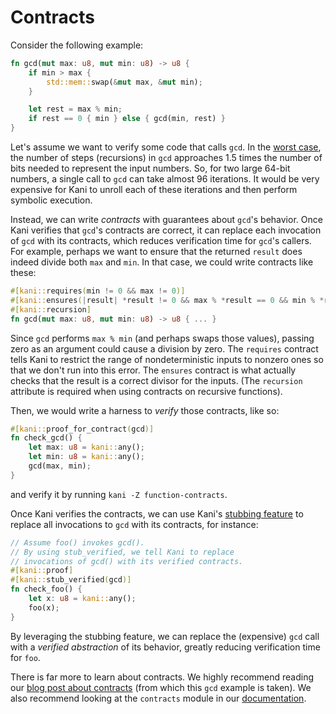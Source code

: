 # Contracts

Consider the following example:

```rust
fn gcd(mut max: u8, mut min: u8) -> u8 {
    if min > max {
        std::mem::swap(&mut max, &mut min);
    }

    let rest = max % min;
    if rest == 0 { min } else { gcd(min, rest) }
}
```
Let's assume we want to verify some code that calls `gcd`.
In the [worst case](https://en.wikipedia.org/wiki/Euclidean_algorithm#Worst-case), the number of steps (recursions) in `gcd` approaches 1.5 times the number of bits needed to represent the input numbers. 
So, for two large 64-bit numbers, a single call to `gcd` can take almost 96 iterations.
It would be very expensive for Kani to unroll each of these iterations and then perform symbolic execution.

Instead, we can write *contracts* with guarantees about `gcd`'s behavior.
Once Kani verifies that `gcd`'s contracts are correct, it can replace each invocation of `gcd` with its contracts, which reduces verification time for `gcd`'s callers.
For example, perhaps we want to ensure that the returned `result` does indeed divide both `max` and `min`.
In that case, we could write contracts like these:

```rust
#[kani::requires(min != 0 && max != 0)]
#[kani::ensures(|result| *result != 0 && max % *result == 0 && min % *result == 0)]
#[kani::recursion]
fn gcd(mut max: u8, mut min: u8) -> u8 { ... }
```

Since `gcd` performs `max % min` (and perhaps swaps those values), passing zero as an argument could cause a division by zero.
The `requires` contract tells Kani to restrict the range of nondeterministic inputs to nonzero ones so that we don't run into this error.
The `ensures` contract is what actually checks that the result is a correct divisor for the inputs.
(The `recursion` attribute is required when using contracts on recursive functions).

Then, we would write a harness to *verify* those contracts, like so:

```rust
#[kani::proof_for_contract(gcd)]
fn check_gcd() {
    let max: u8 = kani::any();
    let min: u8 = kani::any();
    gcd(max, min);
}
```

and verify it by running `kani -Z function-contracts`.

Once Kani verifies the contracts, we can use Kani's [stubbing feature](stubbing.md) to replace all invocations to `gcd` with its contracts, for instance:

```rust
// Assume foo() invokes gcd().
// By using stub_verified, we tell Kani to replace 
// invocations of gcd() with its verified contracts.
#[kani::proof]
#[kani::stub_verified(gcd)]
fn check_foo() {
    let x: u8 = kani::any();
    foo(x);
}
```
By leveraging the stubbing feature, we can replace the (expensive) `gcd` call with a *verified abstraction* of its behavior, greatly reducing verification time for `foo`.

There is far more to learn about contracts.
We highly recommend reading our [blog post about contracts](https://model-checking.github.io/kani-verifier-blog/2024/01/29/function-contracts.html) (from which this `gcd` example is taken). We also recommend looking at the `contracts` module in our [documentation](../../crates/index.md).

